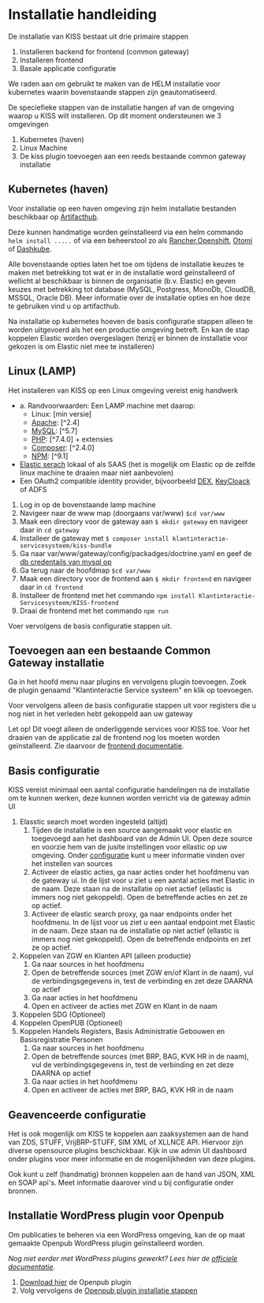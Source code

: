 # Installatie handleiding

De installatie van KISS bestaat uit drie primaire stappen

1. Installeren backend for frontend (common gateway)
2. Installeren frontend
3. Basale applicatie configuratie

We raden aan om gebruikt te maken van de HELM installatie voor kubernetes waarin bovenstaande stappen zijn geautomatiseerd.

De speciefieke stappen van de installatie hangen af van de omgeving waarop u KISS wilt installeren. Op dit moment ondersteunen we 3 omgevingen

1. Kubernetes (haven)
2. Linux Machine
3. De kiss plugin toevoegen aan een reeds bestaande common gateway installatie

## Kubernetes (haven)

Voor installatie op een haven omgeving zijn helm installatie bestanden beschikbaar op [Artifacthub]().

Deze kunnen handmatige worden geïnstalleerd via een helm commando `helm install .....` of via een beheerstool zo als [Rancher](https://www.rancher.com/),[Openshift](https://www.redhat.com/en/technologies/cloud-computing/openshift), [Otomi](https://redkubes.com/category/otomi/) of [Dashkube](https://www.dashkube.com/).

Alle bovenstaande opties laten het toe om tijdens de installatie keuzes te maken met betrekking tot wat er in de installatie word geïnstalleerd of wellicht al beschikbaar is binnen de organisatie (b.v. Elastic) en geven keuzes met betrekking tot database (MySQL, Postgress, MonoDb, CloudDB, MSSQL, Oracle DB). Meer informatie over de installatie opties en hoe deze te gebruiken vind u op artifacthub.

Na installatie op kubernetes hoeven de basis configuratie stappen alleen te worden uitgevoerd als het een productie omgeving betreft. En kan de stap koppelen Elastic worden overgeslagen (tenzij er binnen de installatie voor gekozen is om Elastic  niet mee te installeren)

## Linux (LAMP)

Het installeren van KISS op een  Linux omgeving vereist enig handwerk

- a. Randvoorwaarden: Een LAMP machine met daarop:
  - Linux: [min versie]
  - [Apache](https://ubuntu.com/tutorials/install-and-configure-apache#1-overview): [^2.4]
  - [MySQL](https://www.digitalocean.com/community/tutorials/how-to-install-mysql-on-ubuntu-20-04): [^5.7]
  - [PHP](https://www.php.net/manual/en/install.unix.debian.php): [^7.4.0] + extensies
  - [Composer](https://getcomposer.org/download/): [^2.4.0]
  - [NPM](https://www.npmjs.com/package/npm): [^9.1]
- [Elastic serach](https://www.elastic.co/) lokaal of als SAAS  (het is mogelijk om Elastic op de zelfde linux machine te draaien maar niet aanbevolen)
- Een OAuth2 compatible identity provider, bijvoorbeeld [DEX](https://dexidp.io/), [KeyCloack](https://www.keycloak.org/) of ADFS

1. Log in op de bovenstaande lamp machine
2. Navigeer naar de www map (doorgaans var/www) `$cd var/www`
3. Maak een directory voor de gateway aan `$ mkdir gateway` en navigeer daar in `cd gateway`
4. Installeer de gateway met `$ composer install klantinteractie-servicesysteem/kiss-bundle`
5. Ga naar var/www/gateway/config/packadges/doctrine.yaml en geef de [db credentails van mysql op](https://www.doctrine-project.org/projects/doctrine-dbal/en/latest/reference/configuration.html)
6. Ga terug naar de hoofdmap `$cd var/www`
7. Maak een directory voor de frontend aan `$ mkdir frontend` en navigeer daar in `cd frontend`
8. Installeer de frontend met het commando `npm install Klantinteractie-Servicesysteem/KISS-frontend`
8. Draai de frontend met het commando `npm run`

Voer vervolgens de basis configuratie stappen uit.

## Toevoegen aan een bestaande Common Gateway installatie

Ga in het hoofd menu naar plugins en vervolgens plugin toevoegen. Zoek de plugin genaamd "Klantinteractie Service systeem" en klik op toevoegen.

Voor vervolgens alleen de basis configuratie stappen uit voor registers die u nog niet in het verleden hebt gekoppeld aan uw gateway

Let op! Dit voegt alleen de onderliggende services voor KISS toe. Voor het draaien van de applicatie zal de frontend nog los moeten worden geïnstalleerd. Zie daarvoor de [frontend documentatie](https://github.com/Klantinteractie-Servicesysteem/KISS-frontend).

## Basis configuratie

KISS vereist minimaal een aantal configuratie handelingen na de installatie om te kunnen werken, deze kunnen worden verricht via de gateway admin UI

1. Elasstic search moet worden ingesteld (altijd)
   1. Tijden de installatie is een source aangemaakt voor elastic en toegevoegd aan het dashboard van de Admin UI. Open deze source en voorzie hem van de jusite instellingen voor ellastic op uw omgeving. Onder [configuratie](/docs/CONFIGURATIE.md) kunt u meer informatie vinden over het instellen van sources
   2. Activeer de elastic acties, ga naar acties onder het hoofdmenu van de gateway ui. In de lijst voor u ziet u een aantal acties met Elastic in de naam. Deze staan na de installatie op niet actief (ellastic is immers nog niet gekoppeld). Open de betreffende acties en zet ze op actief.
   3. Activeer de elastic search proxy, ga naar endpoints onder het hoofdmenu. In de lijst voor us ziet u een aantaal endpoint met Elastic in de naam. Deze staan na de installatie op niet actief (ellastic is immers nog niet gekoppeld). Open de betreffende endpoints en zet ze op actief.
4. Koppelen van ZGW en Klanten API (alleen productie)
   1. Ga naar sources in het hoofdmenu
   2. Open de betreffende sources (met ZGW en/of Klant in de naam), vul de verbindingsgegevens in, test de verbinding en zet deze DAARNA op actief
   3. Ga naar acties in het hoofdmenu
   4. Open en activeer de acties met ZGW en Klant in de naam
5. Koppelen SDG  (Optioneel)
6. Koppelen OpenPUB (Optioneel)
7. Koppelen Handels Registers, Basis Administratie Gebouwen en Basisregistratie Personen
   1. Ga naar sources in het hoofdmenu
   2. Open de betreffende sources (met BRP, BAG, KVK HR in de naam), vul de verbindingsgegevens in, test de verbinding en zet deze DAARNA op actief
   3. Ga naar acties in het hoofdmenu
   4. Open en activeer de acties met BRP, BAG, KVK HR in de naam

## Geavenceerde configuratie

Het is ook mogenlijk om KISS te koppelen aan zaaksystemen aan de hand van ZDS, STUFF, VrijBRP-STUFF, SIM XML of XLLNCE API. Hiervoor zijn diverse opensource plugins beschickbaar. Kijk in uw admin UI dashboard onder plugins voor meer informatie en de mogenlijkheden van deze plugins.

Ook kunt u zelf (handmatig) bronnen koppelen aan de hand van JSON, XML en SOAP api's. Meet informatie daarover vind u bij configuratie onder bronnen.

## Installatie WordPress plugin voor Openpub

Om publicaties te beheren via een WordPress omgeving, kan de op maat gemaakte Openpub WordPress plugin geïnstalleerd worden.

_Nog niet eerder met WordPress plugins gewerkt? Lees hier de [officiele documentatie](https://wordpress.org/support/article/managing-plugins/)._

1. [Download hier](https://github.com/Klantinteractie-Servicesysteem/Openpub/tree/master/plugins/OpenPub) de Openpub plugin
2. Volg vervolgens de [Openpub plugin installatie stappen](https://github.com/Klantinteractie-Servicesysteem/Openpub#readme)
